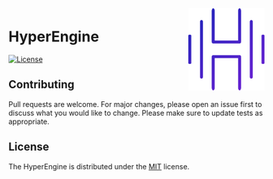 <img src="./Resources/Images/Branding.png" align="right" width="150"/>

# HyperEngine
[![License](https://img.shields.io/badge/license-MIT-yellow)](https://github.com/SkillerRaptor/HyperEngine/blob/master/LICENSE)

## Contributing
Pull requests are welcome. For major changes, please open an issue first to discuss what you would like to change.
Please make sure to update tests as appropriate.

## License
The HyperEngine is distributed under the [MIT](https://github.com/SkillerRaptor/HyperEngine/blob/master/LICENSE) license.
